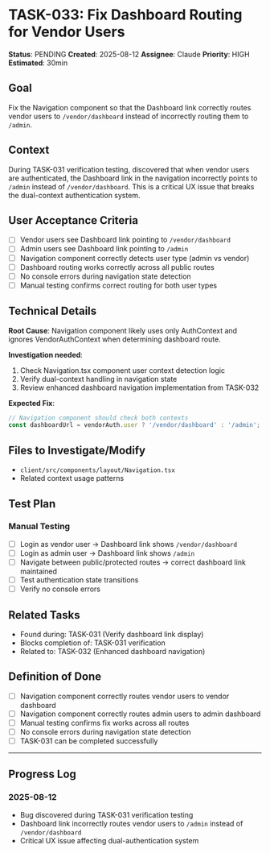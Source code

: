 # TASK-033: Fix Dashboard Routing for Vendor Users

**Status**: PENDING
**Created**: 2025-08-12
**Assignee**: Claude
**Priority**: HIGH
**Estimated**: 30min

## Goal
Fix the Navigation component so that the Dashboard link correctly routes vendor users to `/vendor/dashboard` instead of incorrectly routing them to `/admin`.

## Context
During TASK-031 verification testing, discovered that when vendor users are authenticated, the Dashboard link in the navigation incorrectly points to `/admin` instead of `/vendor/dashboard`. This is a critical UX issue that breaks the dual-context authentication system.

## User Acceptance Criteria
- [ ] Vendor users see Dashboard link pointing to `/vendor/dashboard`
- [ ] Admin users see Dashboard link pointing to `/admin` 
- [ ] Navigation component correctly detects user type (admin vs vendor)
- [ ] Dashboard routing works correctly across all public routes
- [ ] No console errors during navigation state detection
- [ ] Manual testing confirms correct routing for both user types

## Technical Details
**Root Cause**: Navigation component likely uses only AuthContext and ignores VendorAuthContext when determining dashboard route.

**Investigation needed**:
1. Check Navigation.tsx component user context detection logic
2. Verify dual-context handling in navigation state
3. Review enhanced dashboard navigation implementation from TASK-032

**Expected Fix**:
```typescript
// Navigation component should check both contexts
const dashboardUrl = vendorAuth.user ? '/vendor/dashboard' : '/admin';
```

## Files to Investigate/Modify
- `client/src/components/layout/Navigation.tsx`
- Related context usage patterns

## Test Plan
### Manual Testing
- [ ] Login as vendor user → Dashboard link shows `/vendor/dashboard`
- [ ] Login as admin user → Dashboard link shows `/admin`
- [ ] Navigate between public/protected routes → correct dashboard link maintained
- [ ] Test authentication state transitions
- [ ] Verify no console errors

## Related Tasks
- Found during: TASK-031 (Verify dashboard link display)
- Blocks completion of: TASK-031 verification
- Related to: TASK-032 (Enhanced dashboard navigation)

## Definition of Done
- [ ] Navigation component correctly routes vendor users to vendor dashboard
- [ ] Navigation component correctly routes admin users to admin dashboard  
- [ ] Manual testing confirms fix works across all routes
- [ ] No console errors during navigation state detection
- [ ] TASK-031 can be completed successfully

---

## Progress Log

### 2025-08-12
- Bug discovered during TASK-031 verification testing
- Dashboard link incorrectly routes vendor users to `/admin` instead of `/vendor/dashboard`
- Critical UX issue affecting dual-authentication system